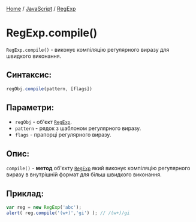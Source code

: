 [Home](../../../README.md) / [JavaScript](../../README_JS.md) / [RegExp](../RegExp.md)

# RegExp.compile()

`RegExp.compile()` - виконує компіляцію регулярного виразу для швидкого виконання.

## Синтаксис:

```javascript
regObj.compile(pattern, [flags])
```

## Параметри:

* `regObj` - об'єкт [`RegExp`](../RegExp.md).
* `pattern` - рядок з шаблоном регулярного виразу.
* `flags` - прапорці регулярного виразу.

## Опис:

`compile()` - **метод** об'єкту [`RegExp`](../RegExp.md) який виконує компіляцію регулярного виразу в внутрішній формат для більш швидкого виконання.

## Приклад:

```javascript
var reg = new RegExp('abc');
alert( reg.compile('(w+)','gi') ); // /(w+)/gi
```